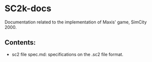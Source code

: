 # SC2k-docs
Documentation related to the implementation of Maxis' game, SimCity 2000.
## Contents:
- sc2 file spec.md: specifications on the .sc2 file format.
